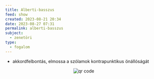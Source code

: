 ```yaml
---
title: Alberti-basszus
feed: show
created: 2023-08-21 20:34
date: 2023-08-27 07:31
permalink: alberti-basszus
subject:
  - zenetöri
type:
  - fogalom
---
```


- akkordfelbontás, elmossa a szólamok kontrapunktikus önállóságát



<p style="text-align: center;"><img src="https://chart.googleapis.com/chart?cht=qr&chl=https://notes.andrasdenes.com/alberti-basszus&chs=180x180&choe=UTF-8&chld=L|2" alt="qr code"></p>

